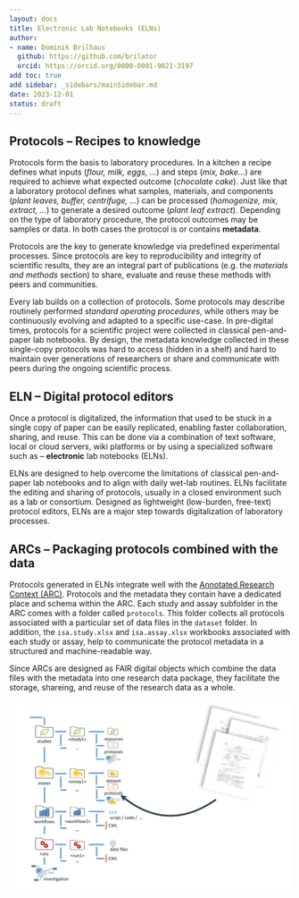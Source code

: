 ```yaml
---
layout: docs
title: Electronic Lab Notebooks (ELNs)
author:
- name: Dominik Brilhaus
  github: https://github.com/brilator
  orcid: https://orcid.org/0000-0001-9021-3197
add toc: true
add sidebar: _sidebars/mainSidebar.md
date: 2023-12-01
status: draft
---
```


## Protocols &ndash; Recipes to knowledge

Protocols form the basis to laboratory procedures. In a kitchen a recipe defines what inputs (*flour, milk, eggs, ...*) and steps (*mix, bake...*) are required to achieve what expected outcome (*chocolate cake*). Just like that a laboratory protocol defines what samples, materials, and components (*plant leaves, buffer, centrifuge, ...*) can be processed (*homogenize, mix, extract, ...*) to generate a desired outcome (*plant leaf extract*). Depending on the type of laboratory procedure, the protocol outcomes may be samples or data. In both cases the protocol is or contains **metadata**.

Protocols are the key to generate knowledge via predefined experimental processes. Since protocols are key to reproducibility and integrity of scientific results, they are an integral part of publications (e.g. the *materials and methods* section) to share, evaluate and reuse these methods with peers and communities.

Every lab builds on a collection of protocols. Some protocols may describe routinely performed *standard operating procedures*, while others may be continuously evolving and adapted to a specific use-case. In pre-digital times, protocols for a scientific project were collected in classical pen-and-paper lab notebooks. By design, the metadata knowledge collected in these single-copy protocols was hard to access (hidden in a shelf) and hard to maintain over generations of researchers or share and communicate with peers during the ongoing scientific process. 

## ELN &ndash; Digital protocol editors

Once a protocol is digitalized, the information that used to be stuck in a single copy of paper can be easily replicated, enabling faster collaboration, sharing, and reuse. This can be done via a combination of text software, local or cloud servers, wiki platforms or by using a specialized software such as &ndash; **electronic** lab notebooks (ELNs).

ELNs are designed to help overcome the limitations of classical pen-and-paper lab notebooks and to align with daily wet-lab routines. ELNs facilitate the editing and sharing of protocols, usually in a closed environment such as a lab or consortium. Designed as lightweight (low-burden, free-text) protocol editors, ELNs are a major step towards digitalization of laboratory processes.

## ARCs &ndash; Packaging protocols combined with the data

Protocols generated in ELNs integrate well with the [Annotated Research Context (ARC)](https://nfdi4plants.org/nfdi4plants.knowledgebase/docs/implementation/AnnotatedResearchContext.html). Protocols and the metadata they contain have a dedicated place and schema within the ARC. Each study and assay subfolder in the ARC comes with a folder called `protocols`. This folder collects all protocols associated with a particular set of data files in the `dataset` folder. In addition, the `isa.study.xlsx` and `isa.assay.xlsx` workbooks associated with each study or assay, help to communicate the protocol metadata in a structured and machine-readable way.

Since ARCs are designed as FAIR digital objects which combine the data files with the metadata into one research data package, they facilitate the storage, shareing, and reuse of the research data as a whole.

![](./../img/protocols2arc.drawio.svg)



<!-- rather than just the protocol // just the data without metadata  -->

<!-- 

## Actions to make the best of using ELNs with ARCs

In the following sections we outline recommendations to take full advantage of ELNs together with ARCs. These recommendations include conceptual measures or organizational decisions that are independent of the use of an ELN or ARC as well as manual practices that one could implement immediately to facilitate their integration. Further we will explore possible routes towards automated and tool-aided integrations and interfaces. We try to highlight, where the ARC and a typical ELN conceptually mean the same thing or in technical terms *could write to and read from the same file*.

The goal of bridging the use of ELNs with ARCs is to foster FAIRness in an approach that reduces the documentation work by minimizing duplications and redundancies. To achieve this, the approach needs to integrate smoothly with daily routines of both wet-lab and computational biologists. 

an intuitive and unblocked / unhindered mechanisms to "along the way"

### Structure your ELN: un-mix and disentangle

1. sharing with others is easier when we agree on a system (to name and structure)
2. the ARC structure / naming convention is built on the ISA metadata model
   - hierarchy / taxonomy
   - naming
   - linking
   - referencing
3. the ISA structure can easily be 

Independent of the ELN software you use or whether you prefer another digital routine -cloud, local file server or wiki- to structure and share your lab protocols, the intuitive ISA structure can easily be implemented.


Most ELN software allow some routine to structure / associate entries.



### Review protocol habits

Before (re-)structuring a whole laboratory's protocol collection, it helps to revise the strengths of the ISA model.

Protocols usually describe a single process. In rare cases a combination of multiple processes are combined to one protocol. 

- define where a process (protocol) starts and where it ends

what are inputs and outputs:  

- define clear process inputs and outputs

#### cut protocols into pieces

There is no clear "ruling" as to what defines as a single process.

Looking back at the kitchen analogy: If you're baking a chocolate cake, then going to the grocery store to buy the required ingredients could vaguely be defined as part of the process "chocolate cake baking". However, at the latest once you want to reuse some of the ingredients to cook another dish (process "crumbing a fish filet"), it would become hard to reference the process' (sub)part ("buying groceries"). Certainly, brewing coffee and setting the table should be defined as separate processes.

As vague rules of thumb, in a laboratory context one can recognize a process by either of the following criteria

- you can safely store away the input or output sample, material under suitable conditions (e.g. dry/wet, room temperature / freezer)
- someone else or you yourself could be interested in the output sample, material or data of your process for another purpose (frozen leaf powder for different extractions and assays)
- steps are performed across multiple days

As a counter example: centrifugation or incubation and setting samples aside during an extraction.

![](define-processes.drawio.svg)



### Identify your projects and resources

Once we have clearly defined modular processes, we can start to label them.


- project ID => INV ID
- Here's a strength in electronic lab notebooks
- samples, primers, materials => resources
- the definition of what defines a project can vary greatly from a small side project during a bachelor thesis with only the student and a supervisor involved towards multi-lab efforts and should not be enforced
- Note however: the smaller and more concise the project is defined, the more actionable it will be. Just as the ARC, laboratory projects are *immutable, but evolving*. 

- use identifiers
  - some ELN tools allow the use of tags or labels
  - 
- cross-referencing
- identifiers allow us to ... *identify* "things"



### Align annotations

- wording (ISA grammar, annotation principles)
- use templates


### ISA


`./isa.investigation.xlsx`

INVESTIGATION
Investigation Identifier
Investigation Title
Investigation Description
...
INVESTIGATION CONTACTS
Investigation Person Last Name
Investigation Person First Name
...
Investigation Person Email
...

`./studies/<YourStudyName>/isa.study.xlsx`

STUDY
Study Identifier
Study Title
Study Description
...

STUDY FACTORS
Study Factor Name
Study Factor Type
...
STUDY ASSAYS
Study Assay Measurement Type
...
Study Assay Technology Type
...
Study Assay Technology Platform
Study Assay File Name
STUDY PROTOCOLS
Study Protocol Name
...


### Export protocols to ARC

1. Take advantage of ARC's version control system
2. ARC: structured ELN backup
3. Just like an ELN, the ARC can parallel your lab work
4. Daily routine: Export protocol to the ARC of the respective project
   1. Things are often "work in progress"
   2. ARC allows to "end-of-day-dump" your protocols into a subdir


## Outlook

- (local) ELN-ARC interface
  - read-write protocols
  - read-write isa.*.xlsx / isa.json
- create json templates in elabFTW
- automated ARC-ELN synchronization
- using isa templates in an ELN
- integrate ontology API into ELN
- access management

-->


<!-- 

Notes



1. Protocols: basis to lab procedures
2. Key to knowledge of a biological laboratory
3. Protocols = Metadata

4. Key to reproducibility and as such to a FAIR scientific process
  - mixed types of protocols
  - some routine, some continuously evolving
  - some protocols form the base to very central experiments and assays
  - Protocols are an integral part of publications (*materials and methods* section). Methods are shared with peers 
5. classical pen-and-paper lab note book
   1. metadata knowledge stuck in a single copy
   2. hard to access (hidden in a shelf)
   3. hard to maintain (over generations of researchers)
   4. hard to communicate adaptations (stickers, post-its, hand-written notes) -->

<!-- 

In protocols we document exactly how a planned lab process was followed for a dedicated set of samples.
While a well established method for RNA extraction may state that "between 20 and 30 mg" of a ground leaf shall be used as the starting material, we would denote that RNA was extracted from exactly "23.6 mg" of leaf material for one identifiable sample.
While the method may generally recommend five technical replicates, the protocol would associate the five replicates with information 


Definitions:

Method: how an experiment could be done (compare: recipe for baking a cake)
Protocol: how an experiment was done (used this type of flour, baked for 45 instead of 40 minutes)


the fact that the digitalized form of what used to be on **one** paper can now be replicated with ease facilitates quicker collaboration, sharing, and reuse of those central entities at least within 





Tools to edit and share protocols 

With the purpose of protocol editors 

1. the closed lab context
2. the exchange on laboratory protocols
3. ELNs d



- good tool to digitalize your protocols
- good protocol editor
- allows free / flexible editing of protocols
- sharing protocols with close surrounding / your lab
  - easy to reuse
- time stamping



<!-- Where is the bridge between ELNs and ARCs? (ELNs = Protocols = Metadata) -->


<!-- integration (Using an ELN with your ARC) -->
<!-- you can take to make pave the way towards ELN-ARC integration (Using an ELN with your ARC) -->

<!-- - the ARC is your place to structure, store, annotate, share and evolve all data to your research project -->

<!-- 1:1 Project : ARC -->
